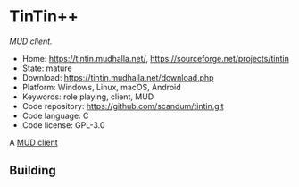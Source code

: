 # TinTin++

_MUD client._

- Home: https://tintin.mudhalla.net/, https://sourceforge.net/projects/tintin
- State: mature
- Download: https://tintin.mudhalla.net/download.php
- Platform: Windows, Linux, macOS, Android
- Keywords: role playing, client, MUD
- Code repository: https://github.com/scandum/tintin.git
- Code language: C
- Code license: GPL-3.0

A [MUD client](https://en.wikipedia.org/wiki/MUD_client)

## Building
